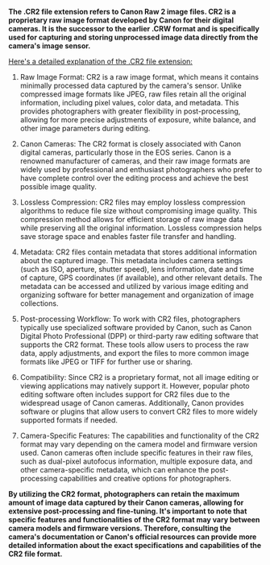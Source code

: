 **The .CR2 file extension refers to Canon Raw 2 image files. CR2 is a proprietary raw image format developed by Canon for their digital cameras. It is the successor to the earlier .CRW format and is specifically used for capturing and storing unprocessed image data directly from the camera's image sensor.**

<ins>Here's a detailed explanation of the .CR2 file extension:</ins>

1. Raw Image Format: CR2 is a raw image format, which means it contains minimally processed data captured by the camera's sensor. Unlike compressed image formats like JPEG, raw files retain all the original information, including pixel values, color data, and metadata. This provides photographers with greater flexibility in post-processing, allowing for more precise adjustments of exposure, white balance, and other image parameters during editing.

2. Canon Cameras: The CR2 format is closely associated with Canon digital cameras, particularly those in the EOS series. Canon is a renowned manufacturer of cameras, and their raw image formats are widely used by professional and enthusiast photographers who prefer to have complete control over the editing process and achieve the best possible image quality.

3. Lossless Compression: CR2 files may employ lossless compression algorithms to reduce file size without compromising image quality. This compression method allows for efficient storage of raw image data while preserving all the original information. Lossless compression helps save storage space and enables faster file transfer and handling.

4. Metadata: CR2 files contain metadata that stores additional information about the captured image. This metadata includes camera settings (such as ISO, aperture, shutter speed), lens information, date and time of capture, GPS coordinates (if available), and other relevant details. The metadata can be accessed and utilized by various image editing and organizing software for better management and organization of image collections.

5. Post-processing Workflow: To work with CR2 files, photographers typically use specialized software provided by Canon, such as Canon Digital Photo Professional (DPP) or third-party raw editing software that supports the CR2 format. These tools allow users to process the raw data, apply adjustments, and export the files to more common image formats like JPEG or TIFF for further use or sharing.

6. Compatibility: Since CR2 is a proprietary format, not all image editing or viewing applications may natively support it. However, popular photo editing software often includes support for CR2 files due to the widespread usage of Canon cameras. Additionally, Canon provides software or plugins that allow users to convert CR2 files to more widely supported formats if needed.

7. Camera-Specific Features: The capabilities and functionality of the CR2 format may vary depending on the camera model and firmware version used. Canon cameras often include specific features in their raw files, such as dual-pixel autofocus information, multiple exposure data, and other camera-specific metadata, which can enhance the post-processing capabilities and creative options for photographers.

**By utilizing the CR2 format, photographers can retain the maximum amount of image data captured by their Canon cameras, allowing for extensive post-processing and fine-tuning. It's important to note that specific features and functionalities of the CR2 format may vary between camera models and firmware versions. Therefore, consulting the camera's documentation or Canon's official resources can provide more detailed information about the exact specifications and capabilities of the CR2 file format.**
